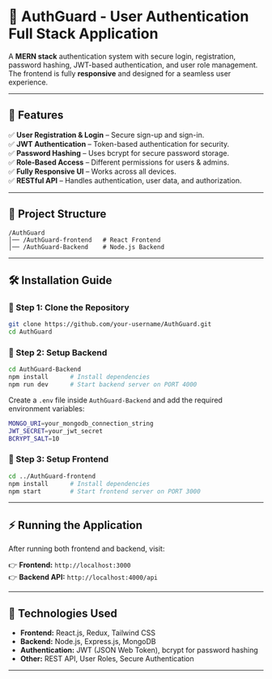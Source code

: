# 🔐 AuthGuard - User Authentication Full Stack Application  

A **MERN stack** authentication system with secure login, registration, password hashing, JWT-based authentication, and user role management. The frontend is fully **responsive** and designed for a seamless user experience.  

---

## 🚀 Features  

✅ **User Registration & Login** – Secure sign-up and sign-in.  
✅ **JWT Authentication** – Token-based authentication for security.  
✅ **Password Hashing** – Uses bcrypt for secure password storage.  
✅ **Role-Based Access** – Different permissions for users & admins.  
✅ **Fully Responsive UI** – Works across all devices.  
✅ **RESTful API** – Handles authentication, user data, and authorization.  

---

## 📂 Project Structure  

```
/AuthGuard
│── /AuthGuard-frontend   # React Frontend
│── /AuthGuard-Backend    # Node.js Backend
```

---

## 🛠 Installation Guide  

### 🔹 Step 1: Clone the Repository  

```sh
git clone https://github.com/your-username/AuthGuard.git
cd AuthGuard
```

### 🔹 Step 2: Setup Backend  

```sh
cd AuthGuard-Backend
npm install      # Install dependencies
npm run dev      # Start backend server on PORT 4000
```

Create a `.env` file inside `AuthGuard-Backend` and add the required environment variables:  

```sh
MONGO_URI=your_mongodb_connection_string
JWT_SECRET=your_jwt_secret
BCRYPT_SALT=10
```

### 🔹 Step 3: Setup Frontend  

```sh
cd ../AuthGuard-frontend
npm install      # Install dependencies
npm start        # Start frontend server on PORT 3000
```

---

## ⚡ Running the Application  

After running both frontend and backend, visit:  

👉 **Frontend:** `http://localhost:3000`  
👉 **Backend API:** `http://localhost:4000/api`  

---

## 📌 Technologies Used  

- **Frontend:** React.js, Redux, Tailwind CSS  
- **Backend:** Node.js, Express.js, MongoDB  
- **Authentication:** JWT (JSON Web Token), bcrypt for password hashing  
- **Other:** REST API, User Roles, Secure Authentication  

---
